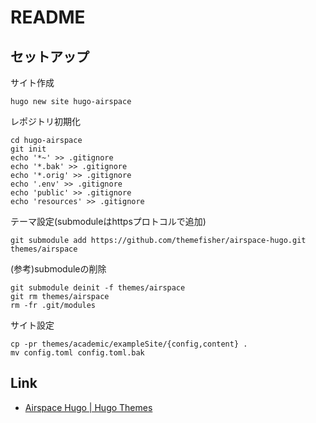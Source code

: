# README

## セットアップ

サイト作成

```shell
hugo new site hugo-airspace
```

レポジトリ初期化

```shell
cd hugo-airspace
git init
echo '*~' >> .gitignore
echo '*.bak' >> .gitignore
echo '*.orig' >> .gitignore
echo '.env' >> .gitignore
echo 'public' >> .gitignore
echo 'resources' >> .gitignore
```

テーマ設定(submoduleはhttpsプロトコルで追加)

```shell
git submodule add https://github.com/themefisher/airspace-hugo.git themes/airspace
```

(参考)submoduleの削除

```shell
git submodule deinit -f themes/airspace
git rm themes/airspace
rm -fr .git/modules
```

サイト設定

```shell
cp -pr themes/academic/exampleSite/{config,content} .
mv config.toml config.toml.bak
```

## Link

* [Airspace Hugo \| Hugo Themes](https://themes.gohugo.io/airspace-hugo/) 
